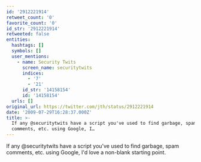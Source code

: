 ```yaml
---
id: '2912221914'
retweet_count: '0'
favorite_count: '0'
id_str: '2912221914'
retweeted: false
entities:
  hashtags: []
  symbols: []
  user_mentions:
    - name: Security Twits
      screen_name: securitytwits
      indices:
        - '7'
        - '21'
      id_str: '14158154'
      id: '14158154'
  urls: []
original_url: https://twitter.com/jth/status/2912221914
date: '2009-07-29T16:28:37.000Z'
title: >-
  If any @securitytwits have a script you've used to find garbage, spam
  comments, etc. using Google, I…
---
```


If any @securitytwits have a script you've used to find garbage, spam comments, etc. using Google, I'd love a non-blank starting point.